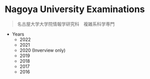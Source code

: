 # Nagoya University Examinations
> 名古屋大学大学院情報学研究科　複雑系科学専門

- Years
  - 2022
  - 2021
  - 2020 (Inverview only)
  - 2019
  - 2018
  - 2017
  - 2016
